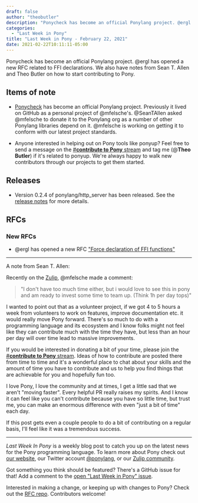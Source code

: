 ```yaml
---
draft: false
author: "theobutler"
description: "Ponycheck has become an official Ponylang project. @ergl has opened a new RFC related to FFI declarations. We also have notes from Sean T. Allen and Theo Butler on how to start contributing to Pony."
categories:
  - "Last Week in Pony"
title: "Last Week in Pony - February 22, 2021"
date: 2021-02-22T10:11:11-05:00
---
```


Ponycheck has become an official Ponylang project. @ergl has opened a new RFC related to FFI declarations. We also have notes from Sean T. Allen and Theo Butler on how to start contributing to Pony.
<!-- more -->

## Items of note

- [Ponycheck](https://github.com/ponylang/ponycheck) has become an official Ponylang project. Previously it lived on GitHub as a personal project of @mfelsche's. @SeanTAllen asked @mfelsche to donate it to the Ponylang org as a number of other Ponylang libraries depend on it. @mfelsche is working on getting it to conform with our latest project standards.

- Anyone interested in helping out on Pony tools like ponyup? Feel free to send a message on the [#**contribute to Pony** stream](https://ponylang.zulipchat.com/#narrow/stream/192795-contribute-to.20Pony) and tag me (@**Theo Butler**) if it's related to ponyup. We're always happy to walk new contributors through our projects to get them started.

## Releases

- Version 0.2.4 of ponylang/http_server has been released.
See the [release notes](https://github.com/ponylang/http_server/releases/tag/0.2.4) for more details.

## RFCs

### New RFCs

- @ergl has opened a new RFC ["Force declaration of FFI functions"](https://github.com/ponylang/rfcs/pull/184)

---
A note from Sean T. Allen:

Recently on the [Zulip](https://ponylang.zulipchat.com/), @mfelsche made a comment:

> "I don't have too much time either, but i would love to see this in pony and am ready to invest some time to team up. (Think 1h per day tops)"

I wanted to point out that as a volunteer project, if we got 4 to 5 hours a week from volunteers to work on features, improve documentation etc. it would really move Pony forward. There's so much to do with a programming language and its ecosystem and I know folks might not feel like they can contribute much with the time they have, but less than an hour per day will over time lead to massive improvements.

If you would be interested in donating a bit of your time, please join the [#**contribute to Pony** stream](https://ponylang.zulipchat.com/#narrow/stream/192795-contribute-to.20Pony). Ideas of how to contribute are posted there from time to time and it's a wonderful place to chat about your skills and the amount of time you have to contribute and us to help you find things that are achievable for you and hopefully fun too.

I love Pony, I love the community and at times, I get a little sad that we aren't "moving faster". Every helpful PR really raises my spirits. And I know it can feel like you can't contribute because you have so little time, but trust me, you can make an enormous difference with even "just a bit of time" each day.

If this post gets even a couple people to do a bit of contributing on a regular basis, I'll feel like it was a tremendous success.

---

_Last Week In Pony_ is a weekly blog post to catch you up on the latest news for the Pony programming language. To learn more about Pony check out [our website](https://ponylang.io), our Twitter account [@ponylang](https://twitter.com/ponylang), or our [Zulip community](https://ponylang.zulipchat.com).

Got something you think should be featured? There's a GitHub issue for that! Add a comment to the [open "Last Week in Pony" issue](https://github.com/ponylang/ponylang.github.io/issues?q=is%3Aissue+is%3Aopen+label%3Alast-week-in-pony).

Interested in making a change, or keeping up with changes to Pony? Check out the [RFC repo](https://github.com/ponylang/rfcs). Contributors welcome!
